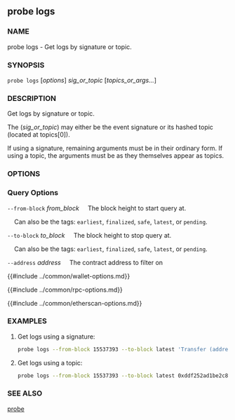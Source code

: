 ## probe logs

### NAME

probe logs - Get logs by signature or topic.

### SYNOPSIS

``probe logs`` [*options*] *sig_or_topic* [*topics_or_args...*]


### DESCRIPTION

Get logs by signature or topic.

The (*sig_or_topic*) may either be the event signature or its hashed topic (located at topics[0]).

If using a signature, remaining arguments must be in their ordinary form. If using a topic, the arguments must be as they themselves appear as topics.

### OPTIONS

### Query Options

`--from-block` *from_block*
&nbsp;&nbsp;&nbsp;&nbsp;The block height to start query at.

&nbsp;&nbsp;&nbsp;&nbsp;Can also be the tags: `earliest`, `finalized`, `safe`, `latest`, or `pending`.

`--to-block` *to_block*
&nbsp;&nbsp;&nbsp;&nbsp;The block height to stop query at.

&nbsp;&nbsp;&nbsp;&nbsp;Can also be the tags: `earliest`, `finalized`, `safe`, `latest`, or `pending`.

`--address` *address*
&nbsp;&nbsp;&nbsp;&nbsp;The contract address to filter on

{{#include ../common/wallet-options.md}}

{{#include ../common/rpc-options.md}}

{{#include ../common/etherscan-options.md}}

### EXAMPLES

1. Get logs using a signature:
    ```sh
    probe logs --from-block 15537393 --to-block latest 'Transfer (address indexed from, address indexed to, uint256 value)' 0x2e8ABfE042886E4938201101A63730D04F160A82
    ```
2. Get logs using a topic:
    ```sh
    probe logs --from-block 15537393 --to-block latest 0xddf252ad1be2c89b69c2b068fc378daa952ba7f163c4a11628f55a4df523b3ef 0x0000000000000000000000002e8abfe042886e4938201101a63730d04f160a82
    ```

### SEE ALSO

[probe](./probe.md)
